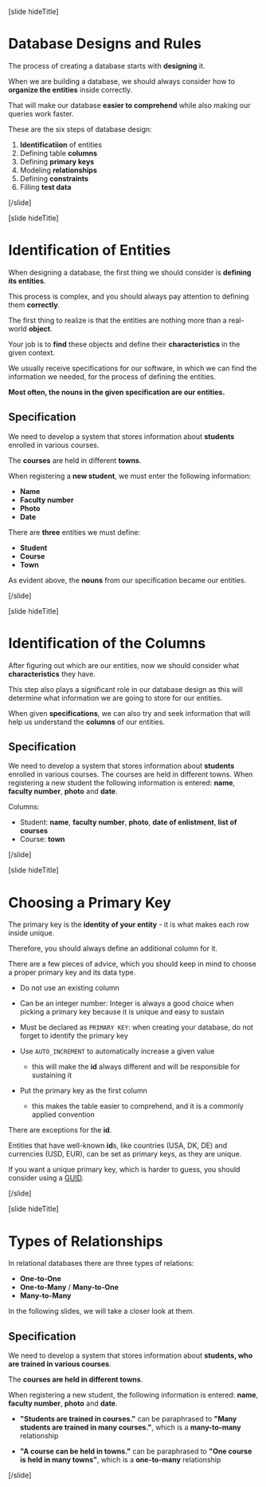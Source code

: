 [slide hideTitle]

# Database Designs and Rules

The process of creating a database starts with **designing** it.

When we are building a database, we should always consider how to **organize the entities** inside correctly.

That will make our database **easier to comprehend** while also making our queries work faster.

These are the six steps of database design:

1. **Identificatiion** of entities
2. Defining table **columns**
3. Defining **primary keys**
4. Modeling **relationships**
5. Defining **constraints**
6. Filling **test data**

[/slide]

[slide hideTitle]

# Identification of Entities

When designing a database, the first thing we should consider is **defining its entities**.

This process is complex, and you should always pay attention to defining them **correctly**. 

The first thing to realize is that the entities are nothing more than a real-world **object**.

Your job is to **find** these objects and define their **characteristics** in the given context.

We usually receive specifications for our software, in which we can find the information we needed, for the process of defining the entities. 

**Most often, the nouns in the given specification are our entities.**

## Specification

We need to develop a system that stores information about **students** enrolled in various courses. 

The **courses** are held in different **towns**. 

When registering a **new student**, we must enter the following information: 
 - **Name**
 - **Faculty number**
 - **Photo**
 - **Date**

There are **three** entities we must define:
- **Student**
- **Course**
- **Town**

As evident above, the **nouns** from our specification became our entities.

[/slide]

[slide hideTitle]

# Identification of the Columns

After figuring out which are our entities, now we should consider what **characteristics** they have. 

This step also plays a significant role in our database design as this will determine what information we are going to store for our entities.

When given **specifications**, we can also try and seek information that will help us understand the **columns** of our entities.

## Specification

We need to develop a system that stores information about **students** enrolled in various courses. 
The courses are held in different towns.
When registering a new student the following information is entered: **name**, **faculty number**, **photo** and **date**.


Columns: 
- Student: **name**, **faculty number**, **photo**, **date of enlistment**, **list of courses**
- Course: **town**


[/slide]

[slide hideTitle]

# Choosing a Primary Key

The primary key is the **identity of your entity** - it is what makes each row inside unique.

Therefore, you should always define an additional column for it.

There are a few pieces of advice, which you should keep in mind to choose a proper primary key and its data type. 

- Do not use an existing column

- Can be an integer number: Integer is always a good choice when picking a primary key because it is unique and easy to sustain

- Must be declared as `PRIMARY KEY`: when creating your database, do not forget to identify the primary key

- Use `AUTO_INCREMENT` to automatically increase a given value
    * this will make the **id** always different and will be responsible for sustaining it

- Put the primary key as the first column
    * this makes the table easier to comprehend, and it is a commonly applied convention

There are exceptions for the **id**.

Entities that have well-known **id**s, like countries (USA, DK, DE) and currencies (USD, EUR), can be set as primary keys, as they are unique.

If you want a unique primary key, which is harder to guess, you should consider using a [GUID](https://en.wikipedia.org/wiki/Universally_unique_identifier). 

[/slide]

[slide hideTitle]

# Types of Relationships

In relational databases there are three types of relations: 

- **One-to-One**
- **One-to-Many** / **Many-to-One**
- **Many-to-Many**

In the following slides, we will take a closer look at them.

## Specification

We need to develop a system that stores information about **students, who are trained in various courses**.

The **courses are held in different towns**.

When registering a new student, the following information is entered: **name**, **faculty number**, **photo** and **date**.

- **"Students are trained in courses."** can be paraphrased to **"Many students are trained in many courses."**, which is a **many-to-many** relationship

- **"A course can be held in towns."** can be paraphrased to **"One course is held in many towns"**, which is a **one-to-many** relationship

[/slide]

